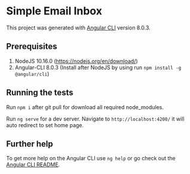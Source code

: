 # Simple Email Inbox

This project was generated with [Angular CLI](https://github.com/angular/angular-cli) version 8.0.3.

## Prerequisites
  1. NodeJS 10.16.0 (https://nodejs.org/en/download/)
  2. Angular-CLI 8.0.3 (Install after NodeJS by using run `npm install -g @angular/cli`)

## Running the tests

Run `npm i` after git pull for download all required node_modules.

Run `ng serve` for a dev server. Navigate to `http://localhost:4200/` it will auto redirect to set home page.

## Further help

To get more help on the Angular CLI use `ng help` or go check out the [Angular CLI README](https://github.com/angular/angular-cli/blob/master/README.md).
